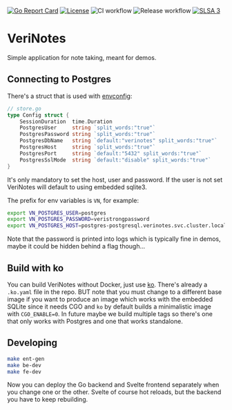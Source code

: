 [![Go Report Card](https://goreportcard.com/badge/github.com/verifa/verinotes)](https://goreportcard.com/report/github.com/verifa/verinotes)
[![License](https://img.shields.io/badge/License-Apache_2.0-blue.svg)](https://opensource.org/licenses/Apache-2.0)
![CI workflow](https://github.com/verifa/verinotes/actions/workflows/ci.yaml/badge.svg)
![Release workflow](https://github.com/verifa/verinotes/actions/workflows/release.yaml/badge.svg)
[![SLSA 3](https://slsa.dev/images/gh-badge-level3.svg)](https://slsa.dev)

# VeriNotes

Simple application for note taking, meant for demos.

## Connecting to Postgres

There's a struct that is used with [envconfig](https://github.com/kelseyhightower/envconfig):

```go
// store.go
type Config struct {
	SessionDuration  time.Duration
	PostgresUser     string `split_words:"true"`
	PostgresPassword string `split_words:"true"`
	PostgresDbName   string `default:"verinotes" split_words:"true"`
	PostgresHost     string `split_words:"true"`
	PostgresPort     string `default:"5432" split_words:"true"`
	PostgresSslMode  string `default:"disable" split_words:"true"`
}
```

It's only mandatory to set the host, user and password. If the user is not set VeriNotes will default to using embedded sqlite3.

The prefix for env variables is `VN`, for example:

```bash
export VN_POSTGRES_USER=postgres
export VN_POSTGRES_PASSWORD=veristrongpassword
export VN_POSTGRES_HOST=postgres-postgresql.verinotes.svc.cluster.local
```

Note that the password is printed into logs which is typically fine in demos, maybe it could be hidden behind a flag though...

## Build with ko

You can build VeriNotes without Docker, just use [ko](https://ko.build). There's already a `.ko.yaml` file in the repo. BUT note that you must change to a different base image if you want to produce an image which works with the embedded SQLite since it needs CGO and `ko` by default builds a minimalistic image with `CGO_ENABLE=0`. In future maybe we build multiple tags so there's one that only works with Postgres and one that works standalone.

## Developing

```bash
make ent-gen
make be-dev
make fe-dev
```

Now you can deploy the Go backend and Svelte frontend separately when you change one or the other. Svelte of course hot reloads, but the backend you have to keep rebuilding.

